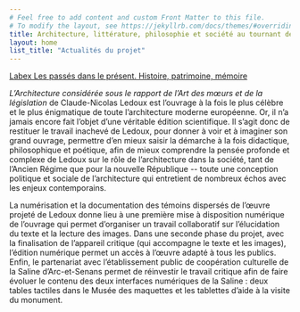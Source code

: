 ```yaml
---
# Feel free to add content and custom Front Matter to this file.
# To modify the layout, see https://jekyllrb.com/docs/themes/#overriding-theme-defaults
title: Architecture, littérature, philosophie et société au tournant des Lumières : *L’Architecture considérée sous le rapport de l’Art des mœurs et de la législation* de Claude-Nicolas Ledoux, une édition numérique
layout: home
list_title: "Actualités du projet"
---
```



[Labex Les passés dans le présent. Histoire, patrimoine, mémoire](http://passes-present.eu)

*L’Architecture considérée sous le rapport de l’Art des mœurs et de la législation* de Claude-Nicolas Ledoux est l’ouvrage à la fois le plus célèbre et le plus énigmatique de toute l’architecture moderne européenne. Or, il n’a jamais encore fait l’objet d’une véritable édition scientifique. Il s’agit donc de restituer le travail inachevé de Ledoux, pour donner à voir et à imaginer son grand ouvrage, permettre d’en mieux saisir la démarche à la fois didactique, philosophique et poétique, afin de mieux comprendre la pensée profonde et complexe de Ledoux sur le rôle de l’architecture dans la société, tant de l’Ancien Régime que pour la nouvelle République -- toute une conception politique et sociale de l’architecture qui entretient de nombreux échos avec les enjeux contemporains.

La numérisation et la documentation des témoins dispersés de l’œuvre projeté de Ledoux donne lieu à une première mise à disposition numérique de l’ouvrage qui permet d’organiser un travail collaboratif sur l’élucidation du texte et la lecture des images. Dans une seconde phase du projet, avec la finalisation de l’appareil critique (qui accompagne le texte et les images), l’édition numérique permet un accès à l’œuvre adapté à tous les publics. Enfin, le partenariat avec l’établissement public de coopération culturelle de la Saline d’Arc-et-Senans permet de réinvestir le travail critique afin de faire évoluer le contenu des deux interfaces numériques de la Saline : deux tables tactiles dans le Musée des maquettes et les tablettes d’aide à la visite du monument.

